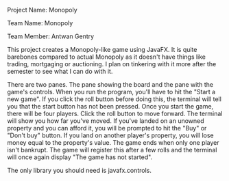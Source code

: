 Project Name: Monopoly

Team Name: Monopoly

Team Member: Antwan Gentry

This project creates a Monopoly-like game using JavaFX. It is quite barebones compared to actual Monopoly as it doesn't have things like trading, mortgaging or auctioning. I plan on tinkering with it more after the semester to see what I can do with it.

There are two panes. The pane showing the board and the pane with the game's controls. When you run the program, you'll have to hit the "Start a new game". If you click the roll button before doing this, the terminal will tell you that the start button has not been pressed. Once you start the game, there will be four players. Click the roll button to move forward. The terminal will show you how far you've moved. If you've landed on an unowned property and you can afford it, you will be prompted to hit the "Buy" or "Don't buy" button. If you land on another player's property, you will lose money equal to the property's value.
The game ends when only one player isn't bankrupt. The game will register this after a few rolls and the terminal will once again display "The game has not started".

The only library you should need is javafx.controls.
